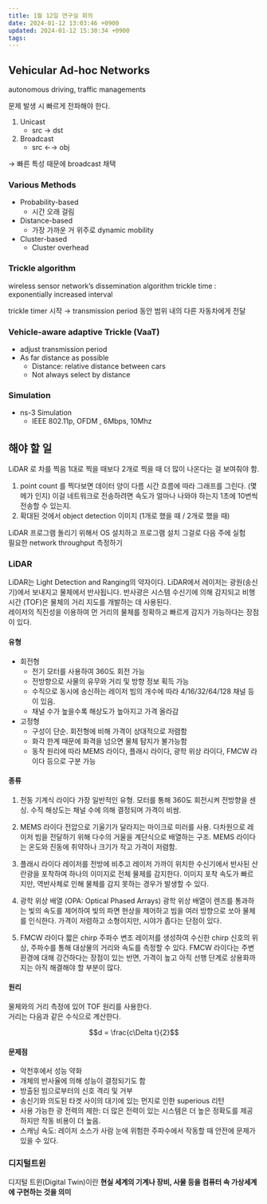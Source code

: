 ```yaml
---
title: 1월 12일 연구실 회의
date: 2024-01-12 13:03:46 +0900
updated: 2024-01-12 15:30:34 +0900
tags: 
---
```


## Vehicular Ad-hoc Networks

autonomous driving, traffic managements

문제 발생 시 빠르게 전파해야 한다. 

1. Unicast
	- src → dst
2. Broadcast
	- src ←→ obj

→ 빠른 특성 때문에 broadcast 채택

### Various Methods

- Probability-based
	- 시간 오래 걸림
- Distance-based
	- 가장 가까운 거 위주로 dynamic mobility
- Cluster-based
	- Cluster overhead

### Trickle algorithm

wireless sensor network’s dissemination algorithm
trickle time : exponentially increased interval

trickle timer 시작 → transmission period 동안 범위 내의 다른 자동차에게 전달

### Vehicle-aware adaptive Trickle (VaaT)

- adjust transmission period
- As far distance as possible
	- Distance: relative distance between cars
	- Not always select by distance

### Simulation

- ns-3 Simulation
	- IEEE 802.11p, OFDM , 6Mbps, 10Mhz

## 해야 할 일

LiDAR 로 차를 찍음
1대로 찍을 때보다 2개로 찍을 때 더 많이 나온다는 걸 보여줘야 함. 
1. point count 를 찍다보면 데이터 양이 다름 시간 흐름에 따라 그래프를 그린다. (몇 메가 인지) 이걸 네트워크로 전송하려면 속도가 얼마나 나와야 하는지 1초에 10번씩 전송할 수 있는지. 
2. 확대된 것에서 object detection 이미지 (1개로 했을 때 / 2개로 했을 때)

LiDAR 프로그램 돌리기 위해서 OS 설치하고 프로그램 설치
그걸로 다음 주에 실험  
필요한 network throughput 측정하기

### LiDAR

LiDAR는 Light Detection and Ranging의 약자이다. LiDAR에서 레이저는 광원(송신기)에서 보내지고 물체에서 반사됩니다. 반사광은 시스템 수신기에 의해 감지되고 비행시간 (TOF)은 물체의 거리 지도를 개발하는 데 사용된다.  
레이저의 직진성을 이용하여 먼 거리의 물체를 정확하고 빠르게 감지가 가능하다는 장점이 있다.

#### 유형

- 회전형
	- 전기 모터를 사용하여 360도 회전 가능
	- 전방향으로 사물의 유무와 거리 및 방향 정보 획득 가능
	- 수직으로 동시에 송신하는 레이저 빔의 개수에 따라 4/16/32/64/128 채널 등이 있음.
	- 채널 수가 높을수록 해상도가 높아지고 가격 올라감
- 고정형
	- 구성이 단순. 회전형에 비해 가격이 상대적으로 저렴함
	- 화각 한계 때문에 화격을 넘으면 물체 탐지가 불가능함
	- 동작 원리에 따라 MEMS 라이다, 플래시 라이다, 광학 위상 라이다, FMCW 라이다 등으로 구분 가능

#### 종류

1. 전동 기계식 라이다
가장 일반적인 유형. 모터를 통해 360도 회전시켜 전방향을 센싱. 수직 해상도는 채널 수에 의해 결정되며 가격이 비쌈.

2. MEMS 라이다
전압으로 기울기가 달라지는 마이크로 미러를 사용. 다차원으로 레이저 빔을 전달하기 위해 다수의 거울을 계단식으로 배열하는 구조. MEMS 라이다는 온도와 진동에 취약하나 크기가 작고 가격이 저렴함. 

3. 플래시 라이다
레이저를 전방에 비추고 레이저 가까이 위치한 수신기에서 반사된 산란광을 포착하여 하나의 이미지로 전체 물제를 감지한다. 이미지 포착 속도가 빠르지만, 역반사체로 인해 물체를 감지 못하는 경우가 발생할 수 있다. 

4. 광학 위상 배열 (OPA: Optical Phased Arrays)
광학 위상 배열이 렌즈를 통과하는 빛의 속도를 제어하여 빛의 파면 현상을 제어하고 빔을 여러 방향으로 쏘아 물체를 인식한다. 가격이 저렴하고 소형이지만, 시야가 좁다는 단점이 있다. 

5. FMCW 라이다
짧은 chirp 주파수 변조 레이저를 생성하여 수신한 chirp 신호의 위상, 주파수를 통해 대상물의 거리와 속도를 측정할 수 있다. FMCW 라이다는 주변 환경에 대해 강건하다는 장점이 있는 반면, 가격이 높고 아직 선행 단계로 상용화까지는 아직 해결해야 할 부분이 많다. 

#### 원리

물체와의 거리 측정에 있어 TOF 원리를 사용한다.  
거리는 다음과 같은 수식으로 계산한다. 

$$d = \frac{c\Delta t}{2}$$



#### 문제점

- 악천후에서 성능 약화
- 개체의 반사율에 의해 성능이 결정되기도 함
- 방출된 빔으로부터의 신호 격리 및 거부
- 송신기와 의도된 타겟 사이의 대기에 있는 먼지로 인한 superious 리턴
- 사용 가능한 광 전력의 제한: 더 많은 전력이 있는 시스템은 더 높은 정확도를 제공하지만 작동 비용이 더 높음. 
- 스캐닝 속도: 레이저 소스가 사람 눈에 위험한 주파수에서 작동할 때 안전에 문제가 있을 수 있다. 

### 디지털트윈

디지털 트윈(Digital Twin)이란 **현실 세계의 기계나 장비, 사물 등을 컴퓨터 속 가상세계에 구현하는 것을 의미**

